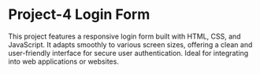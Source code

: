 # Project-4 Login Form 
This project features a responsive login form built with HTML, CSS, and JavaScript. It adapts smoothly to various screen sizes, offering a clean and user-friendly interface for secure user authentication. Ideal for integrating into web applications or websites.

